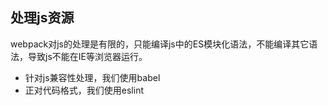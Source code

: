 

## 处理js资源

webpack对js的处理是有限的，只能编译js中的ES模块化语法，不能编译其它语法，导致js不能在IE等浏览器运行。

- 针对js兼容性处理，我们使用babel
- 正对代码格式，我们使用eslint
